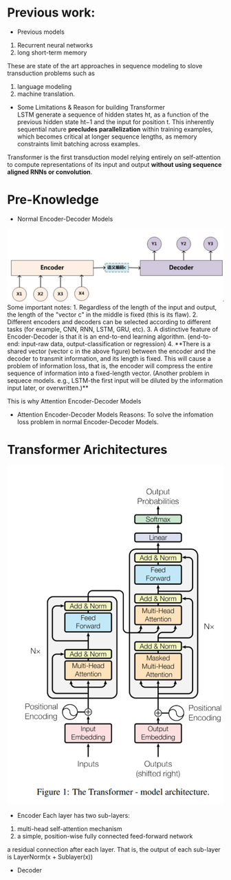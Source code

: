 # Previous work:
* Previous models
1. Recurrent neural networks
2. long short-term memory

These are state of the art approaches in sequence modeling to slove transduction problems such as 
1. language modeling
2. machine translation.
* Some Limitations & Reason for building Transformer\
LSTM generate a sequence of hidden states ht, as a function of the previous hidden state ht−1 and the input for position t. This inherently sequential nature **precludes parallelization** within training examples, which becomes critical at longer sequence lengths, as memory constraints limit batching across examples.

Transformer is the first transduction model relying entirely on self-attention to compute representations of its input and output **without using sequence aligned RNNs or convolution**.

# Pre-Knowledge
* Normal Encoder-Decoder Models
<div align=center>
<img src="https://github.com/SuperrWu/Deep-Learning/blob/main/figures/encode-decode.PNG?raw=true"/>
</div>
Some important notes:
1. Regardless of the length of the input and output, the length of the "vector c" in the middle is fixed (this is its flaw).
2. Different encoders and decoders can be selected according to different tasks (for example, CNN, RNN, LSTM, GRU, etc).
3. A distinctive feature of Encoder-Decoder is that it is an end-to-end learning algorithm. (end-to-end: input-raw data, output-classification or regression)
4. **There is a shared vector (vector c in the above figure) between the encoder and the decoder to transmit information, and its length is fixed. This will cause a problem of information loss, that is, the encoder will compress the entire sequence of information into a fixed-length vector. (Another problem in sequece models. e.g., LSTM-the first input will be diluted by the information input later, or overwritten.)**

This is why Attention Encoder-Decoder Models

* Attention Encoder-Decoder Models
Reasons: To solve the infomation loss problem in normal Encoder-Decoder Models.



# Transformer Arichitectures
<div align=center>
<img src="https://github.com/SuperrWu/Deep-Learning/blob/main/figures/transformer_model_architecture.PNG?raw=true"/>
</div>

* Encoder
Each layer has two sub-layers:
1. multi-head self-attention mechanism
2. a simple, position-wise fully connected feed-forward network

a residual connection after each layer. That is, the output of each sub-layer is LayerNorm(x + Sublayer(x))
* Decoder



